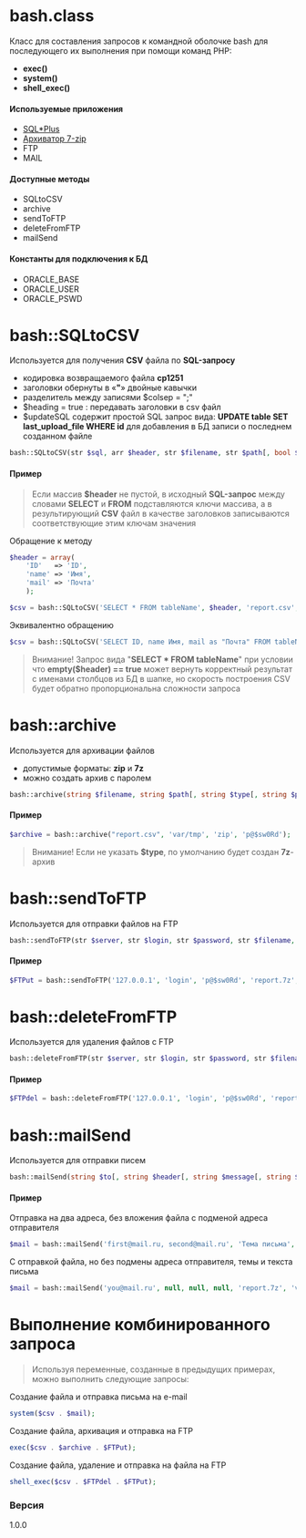 # bash.class
Класс для составления запросов к командной оболочке bash для последующего их выполнения при помощи команд PHP:
  - __exec()__ 
  - __system()__
  - __shell_exec()__

#### Используемые приложения

  - [SQL*Plus](http://www.oracle.com/technetwork/topics/linuxx86-64soft-092277.html)
  - [Архиватор 7-zip](http://www.7-zip.org/download.html)
  - FTP
  - MAIL

#### Доступные методы

  - SQLtoCSV
  - archive
  - sendToFTP
  - deleteFromFTP
  - mailSend

#### Константы для подключения к БД

  - ORACLE_BASE
  - ORACLE_USER
  - ORACLE_PSWD

# bash::SQLtoCSV
Используется для получения __CSV__ файла по __SQL-запросу__
  - кодировка возвращаемого файла __cp1251__
  - заголовки обернуты в «__"__» двойные кавычки
  - разделитель между записями $colsep = ";"
  - $heading = true : передавать заголовки в csv файл
  - $updateSQL содержит простой SQL запрос вида: __UPDATE table SET last_upload_file WHERE id__ для добавления в БД записи о последнем созданном файле
  
```php
bash::SQLtoCSV(str $sql, arr $header, str $filename, str $path[, bool $heading[, str $updateSQL[, str $colsep]]]);
```

#### Пример
> Если массив __$header__ не пустой, в исходный __SQL-запрос__ между словами __SELECT__ и __FROM__ подставляются ключи массива,
> а в результирующий __CSV__ файл в качестве заголовков записываются соответствующие этим ключам значения

Обращение к методу
```php
$header = array(
    'ID'   => 'ID',
    'name' => 'Имя',
    'mail' => 'Почта'
    );
```
```php
$csv = bash::SQLtoCSV('SELECT * FROM tableName', $header, 'report.csv', '/var/tmp/');
```
Эквивалентно обращению

```php
$csv = bash::SQLtoCSV('SELECT ID, name Имя, mail as "Почта" FROM tableName', $header = array() , 'report', 'var/tmp');
```
> Внимание! Запрос вида "__SELECT * FROM tableName__" при условии что __empty($header) == true__ может вернуть корректный результат с именами столбцов из БД в шапке, но скорость построения CSV будет обратно пропорциональна сложности запроса

# bash::archive
Используется для архивации файлов
  - допустимые форматы: __zip__ и __7z__
  - можно создать архив с паролем
  
```php
bash::archive(string $filename, string $path[, string $type[, string $password]]);
```

#### Пример

```php
$archive = bash::archive("report.csv", 'var/tmp', 'zip', 'p@$sw0Rd');
```
> Внимание! Если не указать __$type__, по умолчанию будет создан __7z__-архив

# bash::sendToFTP
Используется для отправки файлов на FTP
```php
bash::sendToFTP(str $server, str $login, str $password, str $filename, str $path, str $ftpPath[, int $port]);
```
#### Пример

```php
$FTPut = bash::sendToFTP('127.0.0.1', 'login', 'p@$sw0Rd', 'report.7z', 'var/tmp', 'Out/attempt');
```
# bash::deleteFromFTP
Используется для удаления файлов с FTP
```php
bash::deleteFromFTP(str $server, str $login, str $password, str $filename, str $path, str $ftpPath[, int $port]);
```
#### Пример

```php
$FTPdel = bash::deleteFromFTP('127.0.0.1', 'login', 'p@$sw0Rd', 'report.7z', 'Out/attempt');
```
# bash::mailSend
Используется для отправки писем
```php
bash::mailSend(string $to[, string $header[, string $message[, string $filename, string $path[, string $from]]]])
```
#### Пример
Отправка на два адреса, без вложения файла c подменой адреса отправителя
```php
$mail = bash::mailSend('first@mail.ru, second@mail.ru', 'Тема письма', 'Текст сообщения', null, null, 'from@mail.ru');
```
С отправкой файла, но без подмены адреса отправителя, темы и текста письма 
```php
$mail = bash::mailSend('you@mail.ru', null, null, null, 'report.7z', 'var/tmp');
```

# Выполнение комбинированного запроса
> Используя переменные, созданные в предыдущих примерах, можно выполнить следующие запросы:

Создание файла и отправка письма на e-mail
```php
system($csv . $mail);
```
Создание файла, архивация и отправка на FTP
```php
exec($csv . $archive . $FTPut);
```
Создание файла, удаление и отправка на файла на FTP
```php
shell_exec($csv . $FTPdel . $FTPut);
```
### Версия
1.0.0

